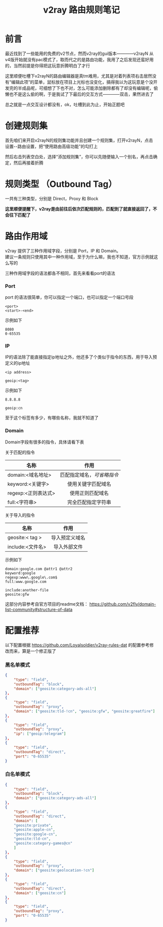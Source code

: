 ﻿---
title: v2ray 路由规则笔记
categories: v2ray
tags: [路由规则]
---


# 前言

最近找到了一些能用的免费的v2节点，然而v2ray的gui版本————v2rayN 从v4版开始就没有pac模式了，取而代之的是路由功能，我用了之后发现还蛮好用的，当然前提是你得把这玩意折腾明白了才行

这里顺便吐槽下v2rayN的路由编辑器是真tm难用，尤其是对着列表项右击居然没有“编辑此项”的菜单，鼠标放在项目上光标也没变化，搞得我以为这玩意是个没开发完的半成品呢，可细想了下也不对，怎么可能添加删除都有了却没有编辑呢，偷懒也不是这么偷的啊，于是我试了下最后的交互方式————双击，果然进去了

总之就是一点交互设计都没有，ok，吐槽到此为止，开始正题吧

# 创建规则集

首先咱们来开启v2rayN的规则集功能并且创建一个规则集，打开v2rayN，点击 设置--路由设置，把“使用路由高级功能”的勾打上

然后右击列表空白处，选择“添加规则集”，你可以先随便输入一个别名，再点击确定，然后再接着折腾

# 规则类型 （Outbound Tag）

一共有三种类型，分别是 Direct，Proxy 和 Block

**这里顺便提醒下，v2ray是由前往后依次匹配规则的，匹配到了就直接返回了，不会往下匹配了**

# 路由作用域

v2ray 提供了三种作用域字段，分别是 Port，IP 和 Domain。  
建议一条规则只使用其中一种作用域，至于为什么嘛，我也不知道，官方示例就这么写的

三种作用域字段的语法都各不相同，首先来看看port的语法

### Port

port 的语法很简单，你可以指定一个端口，也可以指定一个端口号段

```
<port>
<start>-<end>
```

示例如下

```
8080
0-65535
```

### IP

IP的语法除了能直接指定ip地址之外，他还多了个类似于指令的东西，用于导入预定义的ip地址

```
<ip address>

geoip:<tag>
```

示例如下

```
8.8.8.8

geoip:cn
```

至于这个标签有多少，有哪些名称，我就不知道了

### Domain

Domain字段有很多的指令，具体请看下表

关于匹配的指令

|名称|作用|
|-|:-:|
|domain:<域名地址>|匹配指定域名，*可省略指令*|
|keyword:<关键字>|使用关键字匹配域名|
|regexp:<正则表达式>|使用正则匹配域名|
|full:<字符串>|完全匹配指定字符串|

关于导入的指令

|名称|作用|
|-|:-:|
|geosite:< tag >|导入预定义域名|
|include:<文件名>|导入外部文件|

示例如下

```
domain:google.com @attr1 @attr2
keyword:google
regexp:www\.google\.com$
full:www.google.com

include:another-file
geosite:gfw
```

这部分内容参考自官方项目的readme文档： https://github.com/v2fly/domain-list-community#structure-of-data

# 配置推荐

以下配置根据 https://github.com/Loyalsoldier/v2ray-rules-dat 的配置参考修改而来，算是一个修正版了

### 黑名单模式

``` json
{
    "type": "field",
    "outboundTag": "block",
    "domain": ["geosite:category-ads-all"]
},
{
    "type": "field",
    "outboundTag": "proxy",
    "domain": ["geosite:tld-!cn", "geosite:gfw", "geosite:greatfire"]
},
{
    "type": "field",
    "outboundTag": "proxy",
    "ip": ["geoip:telegram"]
},
{
    "type": "field",
    "outboundTag": "direct",
    "port": "0-65535"
}
```

### 白名单模式

``` json
{
    "type": "field",
    "outboundTag": "block",
    "domain": ["geosite:category-ads-all"]
},
{
    "type": "field",
    "outboundTag": "direct",
    "domain": [
    "geosite:private",
    "geosite:apple-cn",
    "geosite:google-cn",
    "geosite:tld-cn",
    "geosite:category-games@cn"
    ]
},
{
    "type": "field",
    "outboundTag": "proxy",
    "domain": ["geosite:geolocation-!cn"]
},
{
    "type": "field",
    "outboundTag": "direct",
    "domain": ["geosite:cn"]
},
{
    "type": "field",
    "outboundTag": "proxy",
    "port": "0-65535"
}
```
